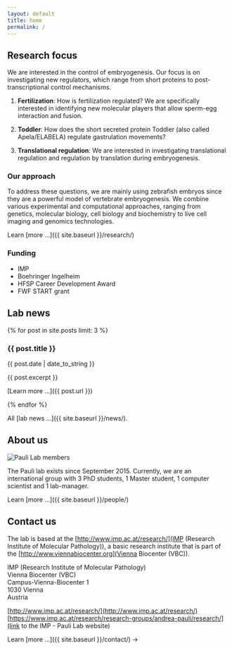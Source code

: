 ```yaml
---
layout: default
title: home
permalink: /
---
```

<div class="row">

  <div class="col-sm-4" markdown="1">

## Research focus


We are interested in the control of embryogenesis. Our focus is on investigating new regulators, which range from short proteins to post-transcriptional control mechanisms.  


1)	**Fertilization**: How is fertilization regulated? We are specifically interested in identifying new molecular players that allow sperm-egg interaction and fusion.  


2)	**Toddler**: How does the short secreted protein Toddler (also called Apela/ELABELA) regulate gastrulation movements?  


3)	**Translational regulation**: We are interested in investigating translational regulation and regulation by translation during embryogenesis.  


### Our approach  

To address these questions, we are mainly using zebrafish embryos since they are a powerful model of vertebrate embryogenesis. We combine various experimental and computational approaches, ranging from genetics, molecular biology, cell biology and biochemistry to live cell imaging and genomics technologies.


Learn [more &hellip;]({{ site.baseurl }}/research/)


### Funding

* IMP
*	Boehringer Ingelheim
*	HFSP Career Development Award
*	FWF START grant


  </div>
  <div class="col-sm-4" markdown="1">

## Lab news

{% for post in site.posts limit: 3 %}

### {{ post.title }}

{{ post.date | date_to_string }}

{{ post.excerpt }}

[Learn more &hellip;]({{ post.url }})

{% endfor %}

  All [lab news &hellip;]({{ site.baseurl }}/news/).

  </div>
  <div class="col-sm-4" markdown="1">


## About us


<img class="img-responsive" src="{{ site.baseurl }}/assets/img/20170225-lab-dinner.jpeg" alt="Pauli Lab members">

The Pauli lab exists since September 2015. Currently, we are an international group with 3 PhD students, 1 Master student, 1 computer scientist and 1 lab-manager. 

Learn [more &hellip;]({{ site.baseurl }}/people/)



## Contact us

The lab is based at the [http://www.imp.ac.at/research/](IMP (Research Institute of Molecular Pathology)), a basic research institute that is part of the [http://www.viennabiocenter.org](Vienna Biocenter (VBC)).

IMP (Research Institute of Molecular Pathology)  
Vienna Biocenter (VBC)  
Campus-Vienna-Biocenter 1  
1030 Vienna  
Austria  


[http://www.imp.ac.at/research/](http://www.imp.ac.at/research/)
[https://www.imp.ac.at/research/research-groups/andrea-pauli/research/](link to the IMP - Pauli Lab website)

Learn [more &hellip;]({{ site.baseurl }}/contact/) -> 





  </div>

</div>
